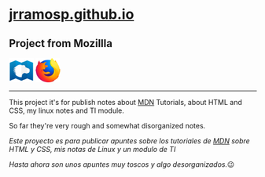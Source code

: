 # [jrramosp.github.io](https://jrramosp.github.io/ "Ir al documento")
## Project from Mozillla

<img src="images/logo-mdn.png" width="50" height="50" alt="Logo MDN">
<img src="images/firefox-logo.png" width="50" height="50" alt="Logo firefox">

___

This project it's for publish notes about [MDN](https://developer.mozilla.org/en-US/docs/Web/Tutorials "Mozilla Site") Tutorials, about HTML and CSS, my linux notes and TI module.

So far they're very rough and somewhat disorganized notes.

_Este proyecto es para publicar apuntes sobre los tutoriales de [MDN](https://developer.mozilla.org/en-US/docs/Web/Tutorials "Mozilla Site") sobre HTML y CSS, mis notas de Linux y un modulo de TI_

_Hasta ahora son unos apuntes muy toscos y algo desorganizados._😉️

